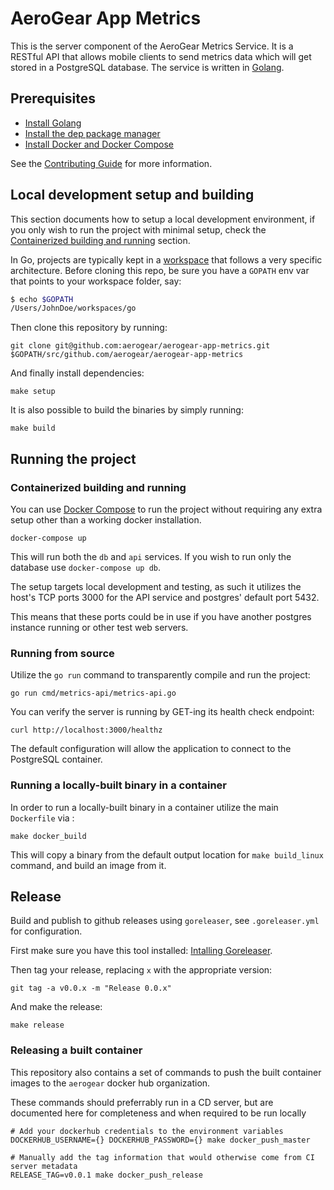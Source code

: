 # AeroGear App Metrics

This is the server component of the AeroGear Metrics Service. It is a RESTful API that allows mobile clients to send metrics data which will get stored in a PostgreSQL database. The service is written in [Golang](https://golang.org/).

## Prerequisites

* [Install Golang](https://golang.org/doc/install)
* [Install the dep package manager](https://golang.github.io/dep/docs/installation.html)
* [Install Docker and Docker Compose](https://docs.docker.com/compose/install/)

See the [Contributing Guide](./CONTRIBUTING.md) for more information.


## Local development setup and building

This section documents how to setup a local development environment, if you only wish to run the project with minimal setup, check the [Containerized building and running](#containerized-building-and-running) section.

In Go, projects are typically kept in a [workspace](https://golang.org/doc/code.html#Workspaces) that follows a very specific architecture. Before cloning this repo, be sure you have a `GOPATH` env var that points to your workspace folder, say:

```sh
$ echo $GOPATH
/Users/JohnDoe/workspaces/go
```

Then clone this repository by running:

```
git clone git@github.com:aerogear/aerogear-app-metrics.git $GOPATH/src/github.com/aerogear/aerogear-app-metrics
```

And finally install dependencies:
```
make setup
```

It is also possible to build the binaries by simply running:
```
make build
```

## Running the project

### Containerized building and running

You can use [Docker Compose](https://docs.docker.com/compose/) to run the project without requiring any extra setup other than a working docker installation.

```
docker-compose up
```

This will run both the `db` and `api` services. If you wish to run only the database use `docker-compose up db`.

The setup targets local development and testing, as such it utilizes the host's TCP ports 3000 for the API service and postgres' default port 5432.

This means that these ports could be in use if you have another postgres instance running or other test web servers.

### Running from source

Utilize the `go run` command to transparently compile and run the project:

```
go run cmd/metrics-api/metrics-api.go
```

You can verify the server is running by GET-ing its health check endpoint:
```
curl http://localhost:3000/healthz
```

The default configuration will allow the application to connect to the PostgreSQL container.

### Running a locally-built binary in a container

In order to run a locally-built binary in a container utilize the main `Dockerfile` via :

```
make docker_build
```

This will copy a binary from the default output location for `make build_linux` command, and build an image from it.

## Release

Build and publish to github releases using `goreleaser`, see `.goreleaser.yml` for configuration.

First make sure you have this tool installed: [Intalling Goreleaser](https://goreleaser.com/#introduction.installing_goreleaser).

Then tag your release, replacing `x` with the appropriate version:
```
git tag -a v0.0.x -m "Release 0.0.x"
```

And make the release:
```
make release
```

### Releasing a built container

This repository also contains a set of commands to push the built container images to the `aerogear` docker hub organization.

These commands should preferrably run in a CD server, but are documented here for completeness and when required to be run locally

```
# Add your dockerhub credentials to the environment variables
DOCKERHUB_USERNAME={} DOCKERHUB_PASSWORD={} make docker_push_master

# Manually add the tag information that would otherwise come from CI server metadata
RELEASE_TAG=v0.0.1 make docker_push_release
```
